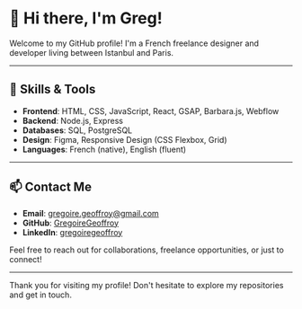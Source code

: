 # 👋 Hi there, I'm Greg!

Welcome to my GitHub profile! I'm a French freelance designer and developer living between Istanbul and Paris.

---

## 🔧 Skills & Tools

- **Frontend**: HTML, CSS, JavaScript, React, GSAP, Barbara.js, Webflow
- **Backend**: Node.js, Express
- **Databases**: SQL, PostgreSQL
- **Design**: Figma, Responsive Design (CSS Flexbox, Grid)
- **Languages**: French (native), English (fluent)

---

## 📫 Contact Me

- **Email**: gregoire.geoffroy@gmail.com
- **GitHub**: [GregoireGeoffroy](https://github.com/GregoireGeoffroy)
- **LinkedIn**: [gregoiregeoffroy](https://www.linkedin.com/in/gregoiregeoffroy/)

Feel free to reach out for collaborations, freelance opportunities, or just to connect!

---

Thank you for visiting my profile! Don't hesitate to explore my repositories and get in touch.
